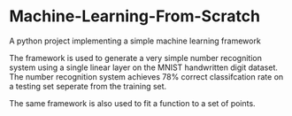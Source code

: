 # Machine-Learning-From-Scratch
A python project implementing a simple machine learning framework

The framework is used to generate a very simple number recognition system using a single linear layer on the MNIST handwritten digit dataset. The number recognition system achieves 78% correct classifcation rate on a testing set seperate from the training set.

The same framework is also used to fit a function to a set of points.
